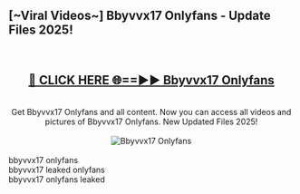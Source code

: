 <h2>[~Viral Videos~] Bbyvvx17 Onlyfans - Update Files 2025!</h2>
<br>
<div align="center">
<h2><a href="https://betterlinks.top/A2PfLJ" rel="nofollow">🔴 CLICK HERE 🌐==►► Bbyvvx17 Onlyfans</a></h2>
<br>
Get Bbyvvx17 Onlyfans and all content. Now you can access all videos and pictures of Bbyvvx17 Onlyfans. New Updated Files 2025!
<br>
<br>
<a href="https://betterlinks.top/A2PfLJ" rel="nofollow" data-target="animated-image.originalLink"><img src="https://i.ibb.co.com/WyWwxjT/player-gif2.gif" alt="Bbyvvx17 Onlyfans" style="max-width: 100%; display: inline-block;" data-target="animated-image.originalImage"></a>
</div>
<br>
bbyvvx17 onlyfans<br>
bbyvvx17 leaked onlyfans<br>
bbyvvx17 onlyfans leaked